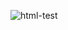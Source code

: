 ![html-test](https://user-images.githubusercontent.com/41601772/119990955-cb721280-bf7d-11eb-9d1e-017eb0d2f0b2.png)


